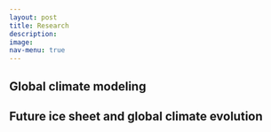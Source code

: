 ```yaml
---
layout: post
title: Research
description:
image:
nav-menu: true
---
```


## Global climate modeling

## Future ice sheet and global climate evolution
